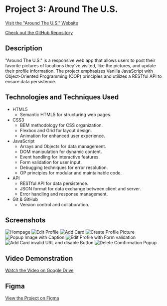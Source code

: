 # Project 3: Around The U.S.

[Visit the "Around The U.S." Website](https://sawsimonlinn.github.io/se_project_aroundtheus/)

[Check out the GitHub Repository](https://github.com/SawSimonLinn/se_project_aroundtheus)

## Description

"Around The U.S." is a responsive web app that allows users to post their favorite pictures of locations they've visited, like the pictures, and update their profile information. The project emphasizes Vanilla JavaScript with Object-Oriented Programming (OOP) principles and utilizes a RESTful API to ensure data persistence.

## Technologies and Techniques Used

- HTML5
  - Semantic HTML5 for structuring web pages.
- CSS3
  - BEM methodology for CSS organization.
  - Flexbox and Grid for layout design.
  - Animation for enhanced user experience.
- JavaScript
  - Arrays and Objects for data management.
  - DOM manipulation for dynamic content.
  - Event handling for interactive features.
  - Form validation for user input.
  - Debugging techniques for error resolution.
  - OP principles for modular and maintainable code.
- API
  - RESTful API for data persistence.
  - JSON format for data exchange between client and server.
  - Error handling and response management.
- Git & GitHub
  - Version control and collaboration.

## Screenshots


![](./src/images/readme/Screenshot%202024-05-31%20at%2012.51.27 AM.png "Hompage")
![](./src/images/readme/Screenshot%202024-05-31%20at%2012.51.43 AM.png "Edit Profile")
![](./src/images/readme/Screenshot%202024-05-31%20at%2012.51.50 AM.png "Add Card")
![](./src/images/readme/Screenshot%202024-05-31%20at%2012.51.54 AM.png "Create Profile Picture")
![](./src/images/readme/Screenshot%202024-05-31%20at%2012.52.00 AM.png "Popup Image with Caption")
![](./src/images/readme/Screenshot%202024-05-31%20at%2012.52.20 AM.png "Edit Profile with Form validation")
![](./src/images/readme/Screenshot%202024-05-31%20at%2012.52.42 AM.png "Add Card invalid URL and disable Button")
![](./src/images/readme/Screenshot%202024-05-31%20at%2012.52.59 AM.png "Delete Comfirmation Popup")

## Video Demonstration

[Watch the Video on Google Drive](https://drive.google.com/file/d/1CrEJpvGAuLGDMXcB7MrROz7abOmqNbjR/view?usp=drive_link)

## Figma

[View the Project on Figma](https://www.figma.com/file/ii4xxsJ0ghevUOcssTlHZv/Sprint-3%3A-Around-the-US?node-id=0%3A1)
